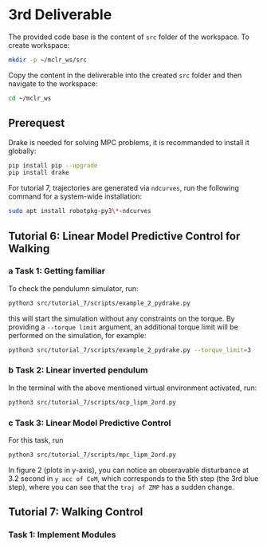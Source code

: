 # 3rd Deliverable

The provided code base is the content of `src` folder of the workspace. To create workspace:

```bash
mkdir -p ~/mclr_ws/src
```

Copy the content in the deliverable into the created `src` folder and then navigate to the workspace:

```bash
cd ~/mclr_ws
```

## Prerequest

Drake is needed for solving MPC problems, it is recommanded to install it globally:

```bash
pip install pip --upgrade
pip install drake
```

For tutorial 7, trajectories are generated via `ndcurves`, run the following command for a system-wide installation:

```bash
sudo apt install robotpkg-py3\*-ndcurves
```

## Tutorial 6: Linear Model Predictive Control for Walking

### a Task 1: Getting familiar

To check the pendulumn simulator, run:

```bash
python3 src/tutorial_7/scripts/example_2_pydrake.py 
```

this will start the simulation without any constraints on the torque. By providing a `--torque limit` argument, an additional torque limit will be performed on the simulation, for example:

```bash
python3 src/tutorial_7/scripts/example_2_pydrake.py --torque_limit=3 
```

### b Task 2: Linear inverted pendulum

In the terminal with the above mentioned virtual environment activated, run:

```bash
python3 src/tutorial_7/scripts/ocp_lipm_2ord.py 
```

### c Task 3: Linear Model Predictive Control

For this task, run

```bash
python3 src/tutorial_7/scripts/mpc_lipm_2ord.py
```

In figure 2 (plots in y-axis), you can notice an obseravable disturbance at 3.2 second in `y acc of CoM`, which corresponds to the 5th step (the 3rd blue step), where you can see that the `traj of ZMP` has a sudden change.

## Tutorial 7: Walking Control

### Task 1: Implement Modules